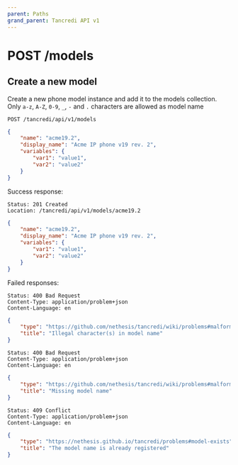 ```yaml
---
parent: Paths
grand_parent: Tancredi API v1
---
```


# POST /models

## Create a new model

Create a new phone model instance and add it to the models collection.
Only `a-z`, `A-Z`, `0-9`, `_`, `-` and `.` characters are allowed as model name

```text
POST /tancredi/api/v1/models
```

```json
{
    "name": "acme19.2",
    "display_name": "Acme IP phone v19 rev. 2",
    "variables": {
        "var1": "value1",
        "var2": "value2"
    }
}
```

Success response:

    Status: 201 Created
    Location: /tancredi/api/v1/models/acme19.2

```json
{
    "name": "acme19.2",
    "display_name": "Acme IP phone v19 rev. 2",
    "variables": {
        "var1": "value1",
        "var2": "value2"
    }
}
```

Failed responses:

    Status: 400 Bad Request
    Content-Type: application/problem+json
    Content-Language: en

```json
{
    "type": "https://github.com/nethesis/tancredi/wiki/problems#malformed-data",
    "title": "Illegal character(s) in model name"
}
```

    Status: 400 Bad Request
    Content-Type: application/problem+json
    Content-Language: en

```json
{
    "type": "https://github.com/nethesis/tancredi/wiki/problems#malformed-data",
    "title": "Missing model name"
}
```

    Status: 409 Conflict
    Content-Type: application/problem+json
    Content-Language: en

```json
{
    "type": "https://nethesis.github.io/tancredi/problems#model-exists",
    "title": "The model name is already registered"
}
```
